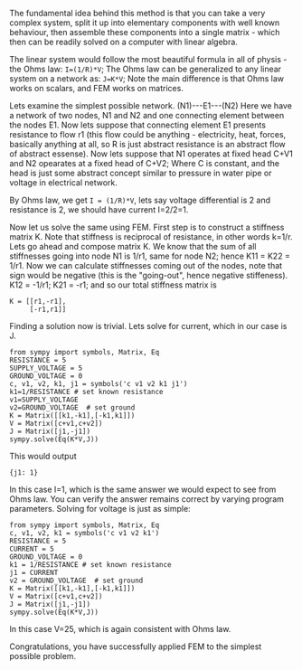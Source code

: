 The fundamental idea behind this method is that you can take a very complex system, 
split it up into elementary components with well known behaviour,
then assemble these components into a single matrix - which then can be readily solved on a computer with linear algebra.

The linear system would follow the most beautiful formula in all of physis - the Ohms law: ```I=(1/R)*V```;
The Ohms law can be generalized to any linear system on a network as: ```J=K*V```; 
Note the main difference is that Ohms law works on scalars, and FEM works on matrices.

Lets examine the simplest possible network.
(N1)---E1---(N2)
Here we have a network of two nodes, N1 and N2 and one connecting element between the nodes E1. 
Now lets suppose that connecting element E1 presents resistance to flow r1 
(this flow could be anything - electricity, heat, forces, basically anything at all, 
so R is just abstract resistance is an abstract flow of abstract essense).
Now lets suppose that N1 operates at fixed head C+V1 and N2 opearates at a fixed head of C+V2;
Where C is constant, and the head is just some abstract concept similar to pressure in water pipe 
or voltage in electrical network.

By Ohms law, we get ```I = (1/R)*V```, lets say voltage differential is 2 and resistance is 2, 
we should have current I=2/2=1.

Now let us solve the same using FEM. First step is to construct a stiffness matrix K.
Note that stiffness is reciprocal of resistance, in other words k=1/r. 
Lets go ahead and compose matrix K.
We know that the sum of all stiffnesses going into node N1 is 1/r1, same for node N2; hence
K11 = K22 = 1/r1.
Now we can calculate stiffnesses coming out of the nodes, note that sign would be negative 
(this is the "going-out", hence negative stiffeness).
K12 = -1/r1; K21 = -r1; and so our total stiffness matrix is
```
K = [[r1,-r1],
     [-r1,r1]]
```
Finding a solution now is trivial. Lets solve for current, which in our case is J.
```
from sympy import symbols, Matrix, Eq
RESISTANCE = 5
SUPPLY_VOLTAGE = 5
GROUND_VOLTAGE = 0
c, v1, v2, k1, j1 = symbols('c v1 v2 k1 j1')
k1=1/RESISTANCE # set known resistance
v1=SUPPLY_VOLTAGE
v2=GROUND_VOLTAGE  # set ground
K = Matrix([[k1,-k1],[-k1,k1]])
V = Matrix([c+v1,c+v2])
J = Matrix([j1,-j1])
sympy.solve(Eq(K*V,J))
```
This would output
```
{j1: 1}
```
In this case I=1, which is the same answer we would expect to see from Ohms law. 
You can verify the answer remains correct by varying program parameters.
Solving for voltage is just as simple:
```
from sympy import symbols, Matrix, Eq
c, v1, v2, k1 = symbols('c v1 v2 k1')
RESISTANCE = 5
CURRENT = 5
GROUND_VOLTAGE = 0
k1 = 1/RESISTANCE # set known resistance
j1 = CURRENT
v2 = GROUND_VOLTAGE  # set ground
K = Matrix([[k1,-k1],[-k1,k1]])
V = Matrix([c+v1,c+v2])
J = Matrix([j1,-j1])
sympy.solve(Eq(K*V,J))
```
In this case V=25, which is again consistent with Ohms law.

Congratulations, you have successfully applied FEM to the simplest possible problem.
